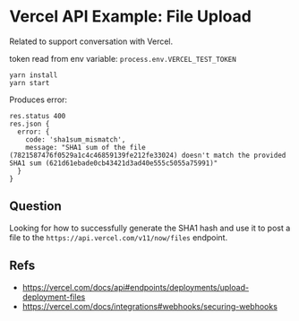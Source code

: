 # Vercel API Example: File Upload

Related to support conversation with Vercel.

token read from env variable: `process.env.VERCEL_TEST_TOKEN`

```
yarn install
yarn start
```

Produces error:

```
res.status 400
res.json {
  error: {
    code: 'sha1sum_mismatch',
    message: "SHA1 sum of the file (7821587476f0529a1c4c46859139fe212fe33024) doesn't match the provided SHA1 sum (621d61ebade0cb43421d3ad40e555c5055a75991)"
  }
}
```

## Question
Looking for how to successfully generate the SHA1 hash and use it to post a file to the `https://api.vercel.com/v11/now/files` endpoint.

## Refs

- https://vercel.com/docs/api#endpoints/deployments/upload-deployment-files
- https://vercel.com/docs/integrations#webhooks/securing-webhooks

